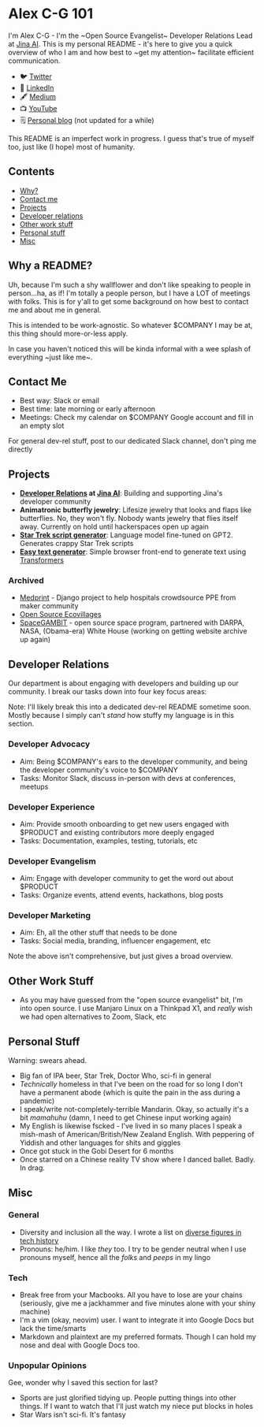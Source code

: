 # Alex C-G 101

I'm Alex C-G - I'm the ~Open Source Evangelist~ Developer Relations Lead at [Jina AI](http://www.jina.ai). This is my personal README - it's here to give you a quick overview of who I am and how best to ~get my attention~ facilitate efficient communication.

* 🐦 [Twitter](http://www.twitter.com/alexcg)
* 💼 [LinkedIn](https://www.linkedin.com/in/alexcg/)
* 🖋️ [Medium](https://medium.com/@alexcg1)
* 📺 [YouTube](https://www.youtube.com/playlist?list=PL31qJ9WBBeNg_wZVSd8AKcgzrJt-iVgxF)
* 🗒️ [Personal blog](http://alexcg1.github.io) (not updated for a while)

This README is an imperfect work in progress. I guess that's true of myself too, just like (I hope) most of humanity.

## Contents

- [Why?](#why-a-readme)
- [Contact me](#contact-me)
- [Projects](#projects)
- [Developer relations](#developer-relations)
- [Other work stuff](#other-work-stuff)
- [Personal stuff](#personal-stuff)
- [Misc](#misc)

## Why a README?

Uh, because I'm such a shy wallflower and don't like speaking to people in person...ha, as if! I'm totally a people person, but I have a LOT of meetings with folks. This is for y'all to get some background on how best to contact me and about me in general.

This is intended to be work-agnostic. So whatever $COMPANY I may be at, this thing should more-or-less apply.

In case you haven't noticed this will be kinda informal with a wee splash of everything ~just like me~.

## Contact Me

- Best way: Slack or email
- Best time: late morning or early afternoon
- Meetings: Check my calendar on $COMPANY Google account and fill in an empty slot

For general dev-rel stuff, post to our dedicated Slack channel, don't ping me directly

## Projects

- **[Developer Relations](#developer-relations) at [Jina AI](http://www.jina.ai)**: Building and supporting Jina's developer community
- **Animatronic butterfly jewelry**: Lifesize jewelry that looks and flaps like butterflies. No, they won't fly. Nobody wants jewelry that flies itself away. Currently on hold until hackerspaces open up again
- **[Star Trek script generator](https://github.com/alexcg1/easy_text_generator)**: Language model fine-tuned on GPT2. Generates crappy Star Trek scripts
- **[Easy text generator](https://github.com/alexcg1/easy_text_generator)**: Simple browser front-end to generate text using [Transformers](http://www.huggingface.co)

### Archived

- [Medprint](https://gitlab.com/medprint) - Django project to help hospitals crowdsource PPE from maker community
- [Open Source Ecovillages](https://fossforce.com/2017/02/building-open-source-village/)
- [SpaceGAMBIT](https://www.nasa.gov/press/2014/november/nasa-announces-new-opportunities-for-public-participation-in-asteroid-grand) - open source space program, partnered with DARPA, NASA, (Obama-era) White House (working on getting website archive up again)

## Developer Relations

Our department is about engaging with developers and building up our community. I break our tasks down into four key focus areas:

Note: I'll likely break this into a dedicated dev-rel README sometime soon. Mostly because I simply can't *stand* how stuffy my language is in this section.

### Developer Advocacy

- Aim: Being $COMPANY's ears to the developer community, and being the developer community's voice to $COMPANY
- Tasks: Monitor Slack, discuss in-person with devs at conferences, meetups

### Developer Experience

- Aim: Provide smooth onboarding to get new users engaged with $PRODUCT and existing contributors more deeply engaged
- Tasks: Documentation, examples, testing, tutorials, etc

### Developer Evangelism

- Aim: Engage with developer community to get the word out about $PRODUCT
- Tasks: Organize events, attend events, hackathons, blog posts

### Developer Marketing

- Aim: Eh, all the other stuff that needs to be done
- Tasks: Social media, branding, influencer engagement, etc

Note the above isn't comprehensive, but just gives a broad overview.

## Other Work Stuff

- As you may have guessed from the "open source evangelist" bit, I'm into open source. I use Manjaro Linux on a Thinkpad X1, and *really* wish we had open alternatives to Zoom, Slack, etc

## Personal Stuff

Warning: swears ahead.

- Big fan of IPA beer, Star Trek, Doctor Who, sci-fi in general
- *Technically* homeless in that I've been on the road for so long I don't have a permanent abode (which is quite the pain in the ass during a pandemic)
- I speak/write not-completely-terrible Mandarin. Okay, so actually it's a bit *mamahuhu* (damn, I need to get Chinese input working again)
- My English is likewise fscked - I've lived in so many places I speak a mish-mash of American/British/New Zealand English. With peppering of Yiddish and other languages for shits and giggles
- Once got stuck in the Gobi Desert for 6 months
- Once starred on a Chinese reality TV show where I danced ballet. Badly. In drag.

## Misc

### General

- Diversity and inclusion all the way. I wrote a list on [diverse figures in tech history](https://github.com/folkswhocode/awesome-diversity/blob/master/FIGURES.md)
- Pronouns: he/him. I like *they* too. I try to be gender neutral when I use pronouns myself, hence all the *folks* and *peeps* in my lingo

### Tech

- Break free from your Macbooks. All you have to lose are your chains (seriously, give me a jackhammer and five minutes alone with your shiny machine)
- I'm a vim (okay, neovim) user. I want to integrate it into Google Docs but lack the time/smarts
- Markdown and plaintext are my preferred formats. Though I can hold my nose and deal with Google Docs too.

### Unpopular Opinions

Gee, wonder why I saved this section for last?

- Sports are just glorified tidying up. People putting things into other things. If I want to watch that I'll just watch my niece put blocks in holes
- Star Wars isn't sci-fi. It's fantasy
